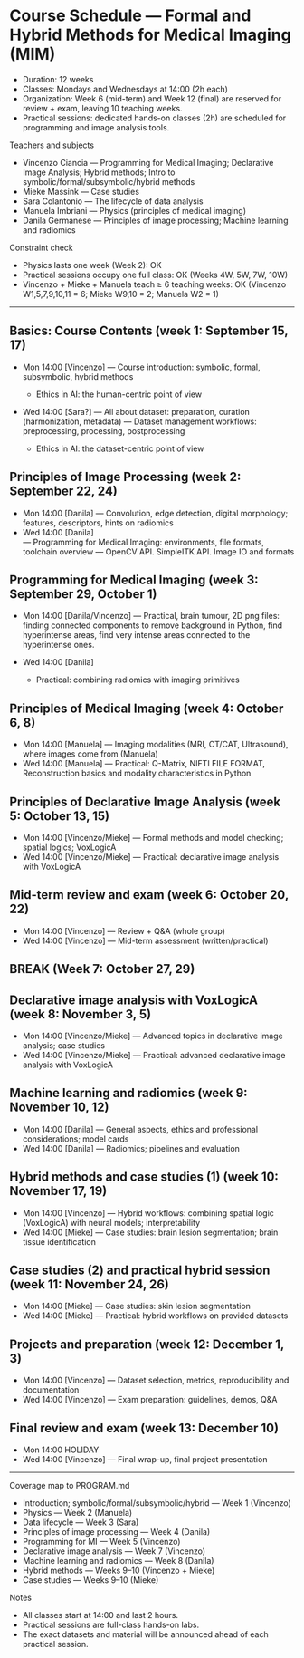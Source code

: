 # Course Schedule — Formal and Hybrid Methods for Medical Imaging (MIM)

- Duration: 12 weeks
- Classes: Mondays and Wednesdays at 14:00 (2h each)
- Organization: Week 6 (mid-term) and Week 12 (final) are reserved for review + exam, leaving 10 teaching weeks.
- Practical sessions: dedicated hands-on classes (2h) are scheduled for programming and image analysis tools.

Teachers and subjects
- Vincenzo Ciancia — Programming for Medical Imaging; Declarative Image Analysis; Hybrid methods; Intro to symbolic/formal/subsymbolic/hybrid methods
- Mieke Massink — Case studies
- Sara Colantonio — The lifecycle of data analysis
- Manuela Imbriani — Physics (principles of medical imaging)
- Danila Germanese — Principles of image processing; Machine learning and radiomics

Constraint check
- Physics lasts one week (Week 2): OK
- Practical sessions occupy one full class: OK (Weeks 4W, 5W, 7W, 10W)
- Vincenzo + Mieke + Manuela teach ≥ 6 teaching weeks: OK (Vincenzo W1,5,7,9,10,11 = 6; Mieke W9,10 = 2; Manuela W2 = 1)

---



## Basics: Course Contents (week 1: September 15, 17)
- Mon 14:00 [Vincenzo]
    — Course introduction: symbolic, formal, subsymbolic, hybrid methods
    - Ethics in AI: the human-centric point of view

- Wed 14:00 [Sara?]
    — All about dataset: preparation, curation (harmonization, metadata)
    — Dataset management workflows: preprocessing, processing, postprocessing
    - Ethics in AI: the dataset-centric point of view

## Principles of Image Processing (week 2: September 22, 24)
- Mon 14:00 [Danila]
    — Convolution, edge detection, digital morphology; features, descriptors, hints on radiomics
- Wed 14:00 [Danila]    
    — Programming for Medical Imaging: environments, file formats, toolchain overview
    — OpenCV API. SimpleITK API. Image IO and formats

## Programming for Medical Imaging (week 3: September 29, October 1)
- Mon 14:00 [Danila/Vincenzo]
    — Practical, brain tumour, 2D png files: finding connected components to remove background in Python, find hyperintense areas, find very intense areas connected to the hyperintense ones.
  
- Wed 14:00 [Danila]
    - Practical: combining radiomics with imaging primitives

## Principles of Medical Imaging (week 4: October 6, 8)
- Mon 14:00 [Manuela]
    — Imaging modalities (MRI, CT/CAT, Ultrasound), where images come from (Manuela)
- Wed 14:00 [Manuela]
    — Practical: Q-Matrix, NIFTI FILE FORMAT, Reconstruction basics and modality characteristics in Python

## Principles of Declarative Image Analysis (week 5: October 13, 15)
- Mon 14:00 [Vincenzo/Mieke]
    — Formal methods and model checking; spatial logics; VoxLogicA
- Wed 14:00 [Vincenzo/Mieke]
    — Practical: declarative image analysis with VoxLogicA

## Mid-term review and exam (week 6: October 20, 22)
- Mon 14:00 [Vincenzo]
    — Review + Q&A (whole group)
- Wed 14:00 [Vincenzo]
    — Mid-term assessment (written/practical)

## BREAK (Week 7: October 27, 29)

## Declarative image analysis with VoxLogicA (week 8: November 3, 5)
- Mon 14:00 [Vincenzo/Mieke]
    — Advanced topics in declarative image analysis; case studies
- Wed 14:00 [Vincenzo/Mieke]
    — Practical: advanced declarative image analysis with VoxLogicA

## Machine learning and radiomics (week 9: November 10, 12)
- Mon 14:00 [Danila]
    — General aspects, ethics and professional considerations; model cards
- Wed 14:00 [Danila]
    — Radiomics; pipelines and evaluation

## Hybrid methods and case studies (1) (week 10: November 17, 19)
- Mon 14:00 [Vincenzo]
    — Hybrid workflows: combining spatial logic (VoxLogicA) with neural models; interpretability
- Wed 14:00 [Mieke]
    — Case studies: brain lesion segmentation; brain tissue identification

## Case studies (2) and practical hybrid session (week 11: November 24, 26)
- Mon 14:00 [Mieke]
    — Case studies: skin lesion segmentation
- Wed 14:00 [Mieke]
    — Practical: hybrid workflows on provided datasets

## Projects and preparation (week 12: December 1, 3)
- Mon 14:00 [Vincenzo]
    — Dataset selection, metrics, reproducibility and documentation
- Wed 14:00 [Vincenzo]
    — Exam preparation: guidelines, demos, Q&A

## Final review and exam (week 13: December 10)
 - Mon 14:00 HOLIDAY     
 - Wed 14:00 [Vincenzo]
     — Final wrap-up, final project presentation

---

Coverage map to PROGRAM.md
- Introduction; symbolic/formal/subsymbolic/hybrid — Week 1 (Vincenzo)
- Physics — Week 2 (Manuela)
- Data lifecycle — Week 3 (Sara)
- Principles of image processing — Week 4 (Danila)
- Programming for MI — Week 5 (Vincenzo)
- Declarative image analysis — Week 7 (Vincenzo)
- Machine learning and radiomics — Week 8 (Danila)
- Hybrid methods — Weeks 9–10 (Vincenzo + Mieke)
- Case studies — Weeks 9–10 (Mieke)

Notes
- All classes start at 14:00 and last 2 hours.
- Practical sessions are full-class hands-on labs.
- The exact datasets and material will be announced ahead of each practical session.
